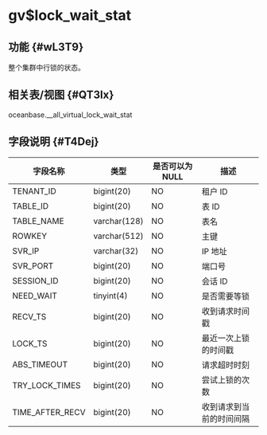 gv$lock_wait_stat 
======================================



功能 {#wL3T9}
-----------

整个集群中行锁的状态。

相关表/视图 {#QT3lx}
---------------

oceanbase.__all_virtual_lock_wait_stat

字段说明 {#T4Dej}
-------------



|    **字段名称**     |    **类型**    | **是否可以为 NULL** |    **描述**    |
|-----------------|--------------|----------------|--------------|
| TENANT_ID       | bigint(20)   | NO             | 租户 ID        |
| TABLE_ID        | bigint(20)   | NO             | 表 ID         |
| TABLE_NAME      | varchar(128) | NO             | 表名           |
| ROWKEY          | varchar(512) | NO             | 主键           |
| SVR_IP          | varchar(32)  | NO             | IP 地址        |
| SVR_PORT        | bigint(20)   | NO             | 端口号          |
| SESSION_ID      | bigint(20)   | NO             | 会话 ID        |
| NEED_WAIT       | tinyint(4)   | NO             | 是否需要等锁       |
| RECV_TS         | bigint(20)   | NO             | 收到请求时间戳      |
| LOCK_TS         | bigint(20)   | NO             | 最近一次上锁的时间戳   |
| ABS_TIMEOUT     | bigint(20)   | NO             | 请求超时时刻       |
| TRY_LOCK_TIMES  | bigint(20)   | NO             | 尝试上锁的次数      |
| TIME_AFTER_RECV | bigint(20)   | NO             | 收到请求到当前的时间间隔 |


